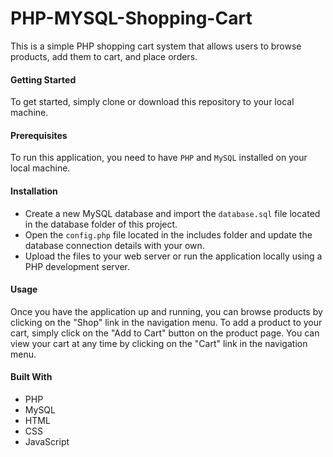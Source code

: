# PHP-MYSQL-Shopping-Cart

This is a simple PHP shopping cart system that allows users to browse products, add them to cart, and place orders.

#### Getting Started
To get started, simply clone or download this repository to your local machine.

#### Prerequisites
To run this application, you need to have `PHP` and `MySQL` installed on your local machine.

#### Installation
- Create a new MySQL database and import the `database.sql` file located in the database folder of this project.
- Open the `config.php` file located in the includes folder and update the database connection details with your own.
- Upload the files to your web server or run the application locally using a PHP development server.

#### Usage

Once you have the application up and running, you can browse products by clicking on the "Shop" link in the navigation menu. To add a product to your cart, simply click on the "Add to Cart" button on the product page. You can view your cart at any time by clicking on the "Cart" link in the navigation menu.

#### Built With
- PHP
- MySQL
- HTML
- CSS
- JavaScript

